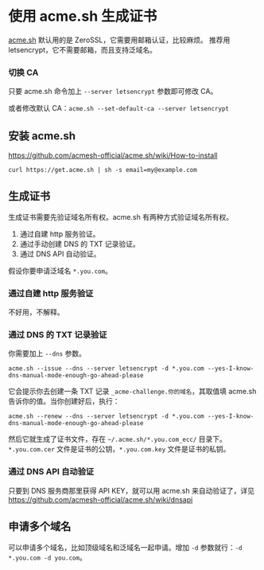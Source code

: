 # 使用 acme.sh 生成证书

[acme.sh](https://github.com/acmesh-official/acme.sh) 默认用的是 ZeroSSL，它需要用邮箱认证，比较麻烦。
推荐用 letsencrypt，它不需要邮箱，而且支持泛域名。

### 切换 CA

只要 acme.sh 命令加上 `--server letsencrypt` 参数即可修改 CA。

或者修改默认 CA：`acme.sh --set-default-ca --server letsencrypt`

## 安装 acme.sh

https://github.com/acmesh-official/acme.sh/wiki/How-to-install

`curl https://get.acme.sh | sh -s email=my@example.com`

## 生成证书

生成证书需要先验证域名所有权。acme.sh 有两种方式验证域名所有权。

1. 通过自建 http 服务验证。
2. 通过手动创建 DNS 的 TXT 记录验证。
3. 通过 DNS API 自动验证。

假设你要申请泛域名 `*.you.com`。

### 通过自建 http 服务验证

不好用，不解释。

### 通过 DNS 的 TXT 记录验证

你需要加上 `--dns` 参数。

`acme.sh --issue --dns --server letsencrypt -d *.you.com --yes-I-know-dns-manual-mode-enough-go-ahead-please`

它会提示你去创建一条 TXT 记录 `_acme-challenge.你的域名`，其取值填 acme.sh 告诉你的值。当你创建好后，执行：

`acme.sh --renew --dns --server letsencrypt -d *.you.com --yes-I-know-dns-manual-mode-enough-go-ahead-please`

然后它就生成了证书文件，存在 `~/.acme.sh/*.you.com_ecc/` 目录下。`*.you.com.cer` 文件是证书的公钥，`*.you.com.key` 文件是证书的私钥。

### 通过 DNS API 自动验证

只要到 DNS 服务商那里获得 API KEY，就可以用 acme.sh 来自动验证了，详见 https://github.com/acmesh-official/acme.sh/wiki/dnsapi

## 申请多个域名

可以申请多个域名，比如顶级域名和泛域名一起申请。增加 `-d` 参数就行：`-d *.you.com -d you.com`。
